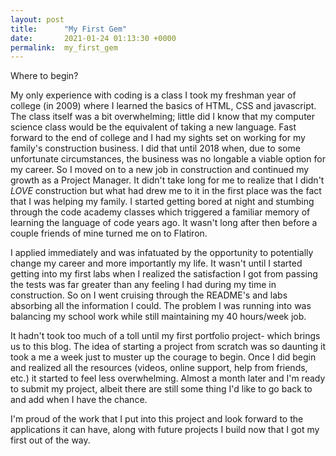 ```yaml
---
layout: post
title:      "My First Gem"
date:       2021-01-24 01:13:30 +0000
permalink:  my_first_gem
---
```



Where to begin?

My only experience with coding is a class I took my freshman year of college (in 2009) where I learned the basics of HTML, CSS and javascript. The class itself was a bit overwhelming; little did I know that my computer science class would be the equivalent of taking a new language. Fast forward to the end of college and I had my sights set on working for my family's construction business. I did that until 2018 when, due to some unfortunate circumstances, the business was no longable a viable option for my career. So I moved on to a new job in construction and continued my growth as a Project Manager. It didn't take long for me to realize that I didn't *LOVE* construction but what had drew me to it in the first place was the fact that I was helping my family. I started getting bored at night and stumbing through the code academy classes which triggered a familiar memory of learning the language of code years ago. It wasn't long after then before a couple friends of mine turned me on to Flatiron.

I applied immediately and was infatuated by the opportunity to potentially change my career and more importantly my life. It wasn't until I started getting into my first labs when I realized the satisfaction I got from passing the tests was far greater than any feeling I had during my time in construction. So on I went cruising through the README's and labs absorbing all the information I could. The problem I was running into was balancing my school work while still maintaining my 40 hours/week job. 

It hadn't took too much of a toll until my first portfolio project- which brings us to this blog. The idea of starting a project from scratch was so daunting it took a me a week just to muster up the courage to begin. Once I did begin and realized all the resources (videos, online support, help from friends, etc.) it started to feel less overwhelming. Almost a month later and I'm ready to submit my project, albeit there are still some thing I'd like to go back to and add when I have the chance. 

I'm proud of the work that I put into this project and look forward to the applications it can have, along with future projects I build now that I got my first out of the way.
